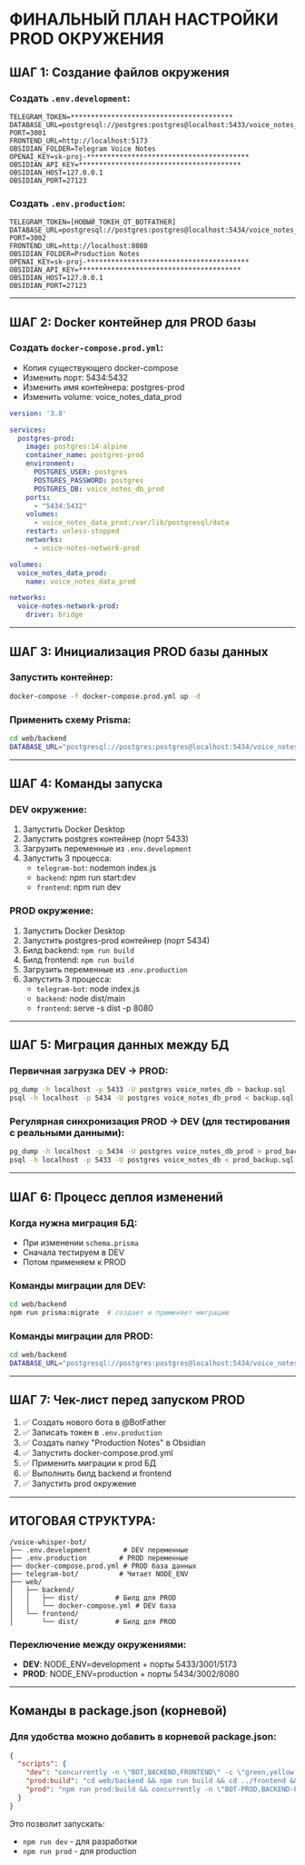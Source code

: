# ФИНАЛЬНЫЙ ПЛАН НАСТРОЙКИ PROD ОКРУЖЕНИЯ

## ШАГ 1: Создание файлов окружения

### Создать `.env.development`:
```
TELEGRAM_TOKEN=****************************************
DATABASE_URL=postgresql://postgres:postgres@localhost:5433/voice_notes_db
PORT=3001
FRONTEND_URL=http://localhost:5173
OBSIDIAN_FOLDER=Telegram Voice Notes
OPENAI_KEY=sk-proj-****************************************
OBSIDIAN_API_KEY=****************************************
OBSIDIAN_HOST=127.0.0.1
OBSIDIAN_PORT=27123
```

### Создать `.env.production`:
```
TELEGRAM_TOKEN=[НОВЫЙ_ТОКЕН_ОТ_BOTFATHER]
DATABASE_URL=postgresql://postgres:postgres@localhost:5434/voice_notes_db_prod
PORT=3002
FRONTEND_URL=http://localhost:8080
OBSIDIAN_FOLDER=Production Notes
OPENAI_KEY=sk-proj-****************************************
OBSIDIAN_API_KEY=****************************************
OBSIDIAN_HOST=127.0.0.1
OBSIDIAN_PORT=27123
```

---

## ШАГ 2: Docker контейнер для PROD базы

### Создать `docker-compose.prod.yml`:
- Копия существующего docker-compose
- Изменить порт: 5434:5432
- Изменить имя контейнера: postgres-prod
- Изменить volume: voice_notes_data_prod

```yaml
version: '3.8'

services:
  postgres-prod:
    image: postgres:14-alpine
    container_name: postgres-prod
    environment:
      POSTGRES_USER: postgres
      POSTGRES_PASSWORD: postgres
      POSTGRES_DB: voice_notes_db_prod
    ports:
      - "5434:5432"
    volumes:
      - voice_notes_data_prod:/var/lib/postgresql/data
    restart: unless-stopped
    networks:
      - voice-notes-network-prod

volumes:
  voice_notes_data_prod:
    name: voice_notes_data_prod

networks:
  voice-notes-network-prod:
    driver: bridge
```

---

## ШАГ 3: Инициализация PROD базы данных

### Запустить контейнер:
```bash
docker-compose -f docker-compose.prod.yml up -d
```

### Применить схему Prisma:
```bash
cd web/backend
DATABASE_URL="postgresql://postgres:postgres@localhost:5434/voice_notes_db_prod" npx prisma migrate deploy
```

---

## ШАГ 4: Команды запуска

### DEV окружение:
1. Запустить Docker Desktop
2. Запустить postgres контейнер (порт 5433)
3. Загрузить переменные из `.env.development`
4. Запустить 3 процесса:
   - `telegram-bot`: nodemon index.js
   - `backend`: npm run start:dev
   - `frontend`: npm run dev

### PROD окружение:
1. Запустить Docker Desktop
2. Запустить postgres-prod контейнер (порт 5434)
3. Билд backend: `npm run build`
4. Билд frontend: `npm run build`
5. Загрузить переменные из `.env.production`
6. Запустить 3 процесса:
   - `telegram-bot`: node index.js
   - `backend`: node dist/main
   - `frontend`: serve -s dist -p 8080

---

## ШАГ 5: Миграция данных между БД

### Первичная загрузка DEV → PROD:
```bash
pg_dump -h localhost -p 5433 -U postgres voice_notes_db > backup.sql
psql -h localhost -p 5434 -U postgres voice_notes_db_prod < backup.sql
```

### Регулярная синхронизация PROD → DEV (для тестирования с реальными данными):
```bash
pg_dump -h localhost -p 5434 -U postgres voice_notes_db_prod > prod_backup.sql
psql -h localhost -p 5433 -U postgres voice_notes_db < prod_backup.sql
```

---

## ШАГ 6: Процесс деплоя изменений

### Когда нужна миграция БД:
- При изменении `schema.prisma`
- Сначала тестируем в DEV
- Потом применяем к PROD

### Команды миграции для DEV:
```bash
cd web/backend
npm run prisma:migrate  # создает и применяет миграцию
```

### Команды миграции для PROD:
```bash
cd web/backend
DATABASE_URL="postgresql://postgres:postgres@localhost:5434/voice_notes_db_prod" npx prisma migrate deploy
```

---

## ШАГ 7: Чек-лист перед запуском PROD

1. ✅ Создать нового бота в @BotFather
2. ✅ Записать токен в `.env.production`
3. ✅ Создать папку "Production Notes" в Obsidian
4. ✅ Запустить docker-compose.prod.yml
5. ✅ Применить миграции к prod БД
6. ✅ Выполнить билд backend и frontend
7. ✅ Запустить prod окружение

---

## ИТОГОВАЯ СТРУКТУРА:

```
/voice-whisper-bot/
├── .env.development        # DEV переменные
├── .env.production        # PROD переменные  
├── docker-compose.prod.yml # PROD база данных
├── telegram-bot/          # Читает NODE_ENV
├── web/
│   ├── backend/           
│   │   ├── dist/         # Билд для PROD
│   │   └── docker-compose.yml # DEV база
│   └── frontend/
│       └── dist/         # Билд для PROD
```

### Переключение между окружениями:
- **DEV**: NODE_ENV=development + порты 5433/3001/5173
- **PROD**: NODE_ENV=production + порты 5434/3002/8080

---

## Команды в package.json (корневой)

### Для удобства можно добавить в корневой package.json:

```json
{
  "scripts": {
    "dev": "concurrently -n \"BOT,BACKEND,FRONTEND\" -c \"green,yellow,cyan\" \"cd telegram-bot && npm run dev\" \"cd web/backend && npm run start:dev\" \"cd web/frontend && npm run dev\"",
    "prod:build": "cd web/backend && npm run build && cd ../frontend && npm run build",
    "prod": "npm run prod:build && concurrently -n \"BOT-PROD,BACKEND-PROD,FRONTEND-PROD\" -c \"red,magenta,blue\" \"NODE_ENV=production node telegram-bot/index.js\" \"NODE_ENV=production node web/backend/dist/main\" \"cd web/frontend && npx serve -s dist -p 8080\""
  }
}
```

Это позволит запускать:
- `npm run dev` - для разработки
- `npm run prod` - для production